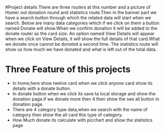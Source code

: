 #Project details
There are three routers at this number and a picture of Homer out donation round and statistics route.Then in the banner part we have a search button through which the related data will start when we search.
Below are many data categories which if we click on them a button named Donate will show.When we confirm donation it will be added to the donate router as the card size.
An option named View Details will appear when we click on View Details, it will show the full details of that card.What we donate once cannot be donated a second time.
The statistics route will show us how much we have donated and what is left out of the total data.

# Three Feature of this projects
* In home,here show twelve card when we click anyone card show its details with a donate button.
* In donate button when we click its save ta local storage and show the donation page.if we donate more then 4 then show the see all button in donation page.
* There are 4 category type data,when we search with the name of category then show the all card this type of category.
* How Much donate its calculate with picchart and show the statistics page
